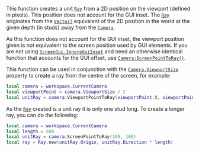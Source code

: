 This function creates a unit [`Ray`](https://create.roblox.com/docs/reference/engine/datatypes/Ray) from a 2D position on the
viewport (defined in pixels). This position does not account for the GUI
inset. The [`Ray`](https://create.roblox.com/docs/reference/engine/datatypes/Ray) originates from the [`Vector3`](https://create.roblox.com/docs/reference/engine/datatypes/Vector3)
equivalent of the 2D position in the world at the given depth (in studs)
away from the [`Camera`](https://create.roblox.com/docs/reference/engine/classes/Camera).

As this function does not account for the GUI inset, the viewport position
given is not equivalent to the screen position used by GUI elements. If
you are not using [`ScreenGui.IgnoreGuiInset`](https://create.roblox.com/docs/reference/engine/classes/ScreenGui#IgnoreGuiInset) and need an otherwise
identical function that accounts for the GUI offset, use
[`Camera:ScreenPointToRay()`](https://create.roblox.com/docs/reference/engine/classes/Camera#ScreenPointToRay).

This function can be used in conjunction with the
[`Camera.ViewportSize`](https://create.roblox.com/docs/reference/engine/classes/Camera#ViewportSize) property to create a ray from the centre of
the screen, for example:
```lua
local camera = workspace.CurrentCamera
local viewportPoint = camera.ViewportSize / 2
local unitRay = camera:ViewportPointToRay(viewportPoint.X, viewportPoint.Y, 0)
```

As the [`Ray`](https://create.roblox.com/docs/reference/engine/datatypes/Ray) created is a unit ray it is only one stud long. To
create a longer ray, you can do the following:
```lua
local camera = workspace.CurrentCamera
local length = 500
local unitRay = camera:ScreenPointToRay(100, 100)
local ray = Ray.new(unitRay.Origin, unitRay.Direction * length)
```